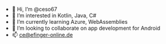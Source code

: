 - 👋 Hi, I’m @ceso67
- 👀 I’m interested in Kotlin, Java, C#
- 🌱 I’m currently learning Azure, WebAssemblies
- 💞️ I’m looking to collaborate on app development for Android
- 📫 ce@efinger-online.de

<!---
ceso67/ceso67 is a ✨ special ✨ repository because its `README.md` (this file) appears on your GitHub profile.
You can click the Preview link to take a look at your changes.
--->
